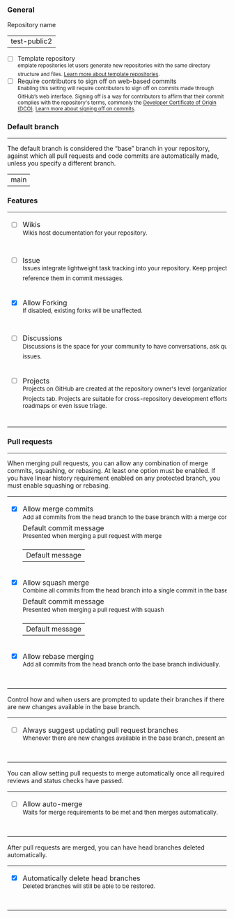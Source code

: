 ### General

Repository name
<table><tr><td>
test-public2
</td></tr></table>

- [ ] Template repository<br>
<sup>emplate repositories let users generate new repositories with the same directory structure and files. [Learn more about template repositories](https://docs.github.com/repositories/creating-and-managing-repositories/creating-a-repository-from-a-template).</sup>
- [ ] Require contributors to sign off on web-based commits<br>
<sup>Enabling this setting will require contributors to sign off on commits made through GitHub’s web interface. Signing off is a way for contributors to affirm that their commit complies with the repository's terms, commonly the [Developer Certificate of Origin (DCO)](https://developercertificate.org/). [Learn more about signing off on commits](https://docs.github.com/organizations/managing-organization-settings/managing-the-commit-signoff-policy-for-your-organization).</sup>

### Default branch
----
The default branch is considered the “base” branch in your repository, against which all pull requests and code commits are automatically made, unless you specify a different branch.
<table><tr><td>
main
</td></tr></table>

### Features
<table><tr><td>

- [ ] Wikis<br>
<sup>Wikis host documentation for your repository.</sup>

</td></tr><tr><td>

- [ ] Issue<br>
<sup>Issues integrate lightweight task tracking into your repository. Keep projects on track with issue labels and milestones, and reference them in commit messages.</sup>

</td></tr><tr><td>

- [X] Allow Forking<br>
<sup>If disabled, existing forks will be unaffected.</sup>

</td></tr><tr><td>

- [ ] Discussions<br>
<sup>Discussions is the space for your community to have conversations, ask questions and post answers without opening issues.</sup>
</td></tr><tr><td>

- [ ] Projects<br>
<sup>Projects on GitHub are created at the repository owner's level (organization or user) and can be linked to a repository's Projects tab. Projects are suitable for cross-repository development efforts such as feature work, complex product roadmaps or even Issue triage.</sup>
&nbsp;&nbsp;&nbsp;&nbsp;&nbsp;&nbsp;&nbsp;&nbsp;&nbsp;&nbsp;&nbsp;&nbsp;&nbsp;&nbsp;&nbsp;&nbsp;&nbsp;&nbsp;&nbsp;&nbsp;&nbsp;&nbsp;&nbsp;&nbsp;&nbsp;&nbsp;&nbsp;&nbsp;&nbsp;&nbsp;&nbsp;&nbsp;&nbsp;&nbsp;&nbsp;&nbsp;&nbsp;&nbsp;&nbsp;&nbsp;&nbsp;&nbsp;&nbsp;&nbsp;&nbsp;&nbsp;&nbsp;&nbsp;&nbsp;&nbsp;&nbsp;&nbsp;&nbsp;&nbsp;&nbsp;&nbsp;&nbsp;&nbsp;&nbsp;&nbsp;&nbsp;&nbsp;&nbsp;&nbsp;&nbsp;&nbsp;&nbsp;&nbsp;&nbsp;&nbsp;&nbsp;&nbsp;&nbsp;&nbsp;&nbsp;&nbsp;&nbsp;&nbsp;&nbsp;&nbsp;&nbsp;&nbsp;&nbsp;&nbsp;&nbsp;&nbsp;&nbsp;&nbsp;&nbsp;&nbsp;&nbsp;&nbsp;&nbsp;&nbsp;&nbsp;&nbsp;&nbsp;&nbsp;&nbsp;&nbsp;&nbsp;&nbsp;&nbsp;&nbsp;&nbsp;&nbsp;&nbsp;&nbsp;&nbsp;&nbsp;&nbsp;&nbsp;&nbsp;&nbsp;&nbsp;&nbsp;&nbsp;&nbsp;&nbsp;&nbsp;&nbsp;&nbsp;&nbsp;&nbsp;&nbsp;&nbsp;&nbsp;&nbsp;&nbsp;&nbsp;&nbsp;&nbsp;&nbsp;&nbsp;&nbsp;&nbsp;&nbsp;&nbsp;&nbsp;&nbsp;&nbsp;&nbsp;&nbsp;&nbsp;&nbsp;&nbsp;&nbsp;&nbsp;&nbsp;&nbsp;&nbsp;&nbsp;&nbsp;&nbsp;&nbsp;&nbsp;&nbsp;&nbsp;&nbsp;&nbsp;&nbsp;&nbsp;&nbsp;&nbsp;&nbsp;&nbsp;&nbsp;&nbsp;&nbsp;&nbsp;&nbsp;&nbsp;&nbsp;&nbsp;&nbsp;&nbsp;&nbsp;&nbsp;&nbsp;&nbsp;
</td></tr></table>

### Pull requests
----
When merging pull requests, you can allow any combination of merge commits, squashing, or rebasing. At least one option must be enabled. If you have linear history requirement enabled on any protected branch, you must enable squashing or rebasing.<br>
<table><tr><td>

- [X] Allow merge commits<br>
<sup>Add all commits from the head branch to the base branch with a merge commit.</sup><br>
Default commit message<br>
<sup>Presented when merging a pull request with merge</sup> <table><tr><td>Default message</td></tr></table>

</td></tr><tr><td>

- [X] Allow squash merge<br>
<sup>Combine all commits from the head branch into a single commit in the base branch.</sup><br>
Default commit message<br>
<sup>Presented when merging a pull request with squash</sup> <table><tr><td>Default message</td></tr></table>

</td></tr><tr><td>

- [X] Allow rebase merging<br>
<sup>Add all commits from the head branch onto the base branch individually.</sup>
&nbsp;&nbsp;&nbsp;&nbsp;&nbsp;&nbsp;&nbsp;&nbsp;&nbsp;&nbsp;&nbsp;&nbsp;&nbsp;&nbsp;&nbsp;&nbsp;&nbsp;&nbsp;&nbsp;&nbsp;&nbsp;&nbsp;&nbsp;&nbsp;&nbsp;&nbsp;&nbsp;&nbsp;&nbsp;&nbsp;&nbsp;&nbsp;&nbsp;&nbsp;&nbsp;&nbsp;&nbsp;&nbsp;&nbsp;&nbsp;&nbsp;&nbsp;&nbsp;&nbsp;&nbsp;&nbsp;&nbsp;&nbsp;&nbsp;&nbsp;&nbsp;&nbsp;&nbsp;&nbsp;&nbsp;&nbsp;&nbsp;&nbsp;&nbsp;&nbsp;&nbsp;&nbsp;&nbsp;&nbsp;&nbsp;&nbsp;&nbsp;&nbsp;&nbsp;&nbsp;&nbsp;&nbsp;&nbsp;&nbsp;&nbsp;&nbsp;&nbsp;&nbsp;&nbsp;&nbsp;&nbsp;&nbsp;&nbsp;&nbsp;&nbsp;&nbsp;&nbsp;&nbsp;&nbsp;&nbsp;&nbsp;&nbsp;&nbsp;&nbsp;&nbsp;&nbsp;&nbsp;&nbsp;&nbsp;&nbsp;&nbsp;&nbsp;&nbsp;&nbsp;&nbsp;&nbsp;&nbsp;&nbsp;&nbsp;&nbsp;&nbsp;&nbsp;&nbsp;&nbsp;&nbsp;&nbsp;&nbsp;&nbsp;&nbsp;&nbsp;&nbsp;&nbsp;&nbsp;&nbsp;&nbsp;&nbsp;&nbsp;&nbsp;&nbsp;&nbsp;&nbsp;&nbsp;&nbsp;&nbsp;&nbsp;&nbsp;&nbsp;&nbsp;&nbsp;&nbsp;&nbsp;&nbsp;&nbsp;&nbsp;&nbsp;&nbsp;&nbsp;&nbsp;&nbsp;&nbsp;&nbsp;&nbsp;&nbsp;&nbsp;&nbsp;&nbsp;&nbsp;&nbsp;&nbsp;&nbsp;&nbsp;&nbsp;&nbsp;&nbsp;&nbsp;&nbsp;&nbsp;&nbsp;&nbsp;&nbsp;&nbsp;&nbsp;&nbsp;&nbsp;&nbsp;&nbsp;&nbsp;&nbsp;&nbsp;&nbsp;
</td></tr></table>

Control how and when users are prompted to update their branches if there are new changes available in the base branch.<br>

<table><tr><td>

- [ ] Always suggest updating pull request branches<br>
<sup>Whenever there are new changes available in the base branch, present an “update branch” option in the pull request.</sup>
&nbsp;&nbsp;&nbsp;&nbsp;&nbsp;&nbsp;&nbsp;&nbsp;&nbsp;&nbsp;&nbsp;&nbsp;&nbsp;&nbsp;&nbsp;&nbsp;&nbsp;&nbsp;&nbsp;&nbsp;&nbsp;&nbsp;&nbsp;&nbsp;&nbsp;&nbsp;&nbsp;&nbsp;&nbsp;&nbsp;&nbsp;&nbsp;&nbsp;&nbsp;&nbsp;&nbsp;&nbsp;&nbsp;&nbsp;&nbsp;&nbsp;&nbsp;&nbsp;&nbsp;&nbsp;&nbsp;&nbsp;&nbsp;&nbsp;&nbsp;&nbsp;&nbsp;&nbsp;&nbsp;&nbsp;&nbsp;&nbsp;&nbsp;&nbsp;&nbsp;&nbsp;&nbsp;&nbsp;&nbsp;&nbsp;&nbsp;&nbsp;&nbsp;&nbsp;&nbsp;&nbsp;&nbsp;&nbsp;&nbsp;&nbsp;&nbsp;&nbsp;&nbsp;&nbsp;&nbsp;&nbsp;&nbsp;&nbsp;&nbsp;&nbsp;&nbsp;&nbsp;&nbsp;&nbsp;&nbsp;&nbsp;&nbsp;&nbsp;&nbsp;&nbsp;&nbsp;&nbsp;&nbsp;&nbsp;&nbsp;&nbsp;&nbsp;&nbsp;&nbsp;&nbsp;&nbsp;&nbsp;&nbsp;&nbsp;&nbsp;&nbsp;&nbsp;&nbsp;&nbsp;&nbsp;&nbsp;&nbsp;&nbsp;&nbsp;&nbsp;&nbsp;&nbsp;&nbsp;&nbsp;&nbsp;&nbsp;&nbsp;&nbsp;&nbsp;&nbsp;&nbsp;&nbsp;&nbsp;&nbsp;&nbsp;&nbsp;&nbsp;&nbsp;&nbsp;&nbsp;&nbsp;&nbsp;&nbsp;&nbsp;&nbsp;&nbsp;&nbsp;&nbsp;&nbsp;&nbsp;&nbsp;&nbsp;&nbsp;&nbsp;&nbsp;&nbsp;&nbsp;&nbsp;&nbsp;&nbsp;&nbsp;&nbsp;&nbsp;&nbsp;&nbsp;&nbsp;&nbsp;&nbsp;&nbsp;&nbsp;&nbsp;&nbsp;&nbsp;&nbsp;&nbsp;&nbsp;&nbsp;&nbsp;&nbsp;&nbsp;
</td></tr></table>

You can allow setting pull requests to merge automatically once all required reviews and status checks have passed.<br>

<table><tr><td>

- [ ] Allow auto-merge<br>
<sup>Waits for merge requirements to be met and then merges automatically.</sup>
&nbsp;&nbsp;&nbsp;&nbsp;&nbsp;&nbsp;&nbsp;&nbsp;&nbsp;&nbsp;&nbsp;&nbsp;&nbsp;&nbsp;&nbsp;&nbsp;&nbsp;&nbsp;&nbsp;&nbsp;&nbsp;&nbsp;&nbsp;&nbsp;&nbsp;&nbsp;&nbsp;&nbsp;&nbsp;&nbsp;&nbsp;&nbsp;&nbsp;&nbsp;&nbsp;&nbsp;&nbsp;&nbsp;&nbsp;&nbsp;&nbsp;&nbsp;&nbsp;&nbsp;&nbsp;&nbsp;&nbsp;&nbsp;&nbsp;&nbsp;&nbsp;&nbsp;&nbsp;&nbsp;&nbsp;&nbsp;&nbsp;&nbsp;&nbsp;&nbsp;&nbsp;&nbsp;&nbsp;&nbsp;&nbsp;&nbsp;&nbsp;&nbsp;&nbsp;&nbsp;&nbsp;&nbsp;&nbsp;&nbsp;&nbsp;&nbsp;&nbsp;&nbsp;&nbsp;&nbsp;&nbsp;&nbsp;&nbsp;&nbsp;&nbsp;&nbsp;&nbsp;&nbsp;&nbsp;&nbsp;&nbsp;&nbsp;&nbsp;&nbsp;&nbsp;&nbsp;&nbsp;&nbsp;&nbsp;&nbsp;&nbsp;&nbsp;&nbsp;&nbsp;&nbsp;&nbsp;&nbsp;&nbsp;&nbsp;&nbsp;&nbsp;&nbsp;&nbsp;&nbsp;&nbsp;&nbsp;&nbsp;&nbsp;&nbsp;&nbsp;&nbsp;&nbsp;&nbsp;&nbsp;&nbsp;&nbsp;&nbsp;&nbsp;&nbsp;&nbsp;&nbsp;&nbsp;&nbsp;&nbsp;&nbsp;&nbsp;&nbsp;&nbsp;&nbsp;&nbsp;&nbsp;&nbsp;&nbsp;&nbsp;&nbsp;&nbsp;&nbsp;&nbsp;&nbsp;&nbsp;&nbsp;&nbsp;&nbsp;&nbsp;&nbsp;&nbsp;&nbsp;&nbsp;&nbsp;&nbsp;&nbsp;&nbsp;&nbsp;&nbsp;&nbsp;&nbsp;&nbsp;&nbsp;&nbsp;&nbsp;&nbsp;&nbsp;&nbsp;&nbsp;&nbsp;&nbsp;&nbsp;&nbsp;&nbsp;&nbsp;
</td></tr></table>

After pull requests are merged, you can have head branches deleted automatically.<br>

<table><tr><td>

- [X] Automatically delete head branches<br>
<sup>Deleted branches will still be able to be restored.</sup>
&nbsp;&nbsp;&nbsp;&nbsp;&nbsp;&nbsp;&nbsp;&nbsp;&nbsp;&nbsp;&nbsp;&nbsp;&nbsp;&nbsp;&nbsp;&nbsp;&nbsp;&nbsp;&nbsp;&nbsp;&nbsp;&nbsp;&nbsp;&nbsp;&nbsp;&nbsp;&nbsp;&nbsp;&nbsp;&nbsp;&nbsp;&nbsp;&nbsp;&nbsp;&nbsp;&nbsp;&nbsp;&nbsp;&nbsp;&nbsp;&nbsp;&nbsp;&nbsp;&nbsp;&nbsp;&nbsp;&nbsp;&nbsp;&nbsp;&nbsp;&nbsp;&nbsp;&nbsp;&nbsp;&nbsp;&nbsp;&nbsp;&nbsp;&nbsp;&nbsp;&nbsp;&nbsp;&nbsp;&nbsp;&nbsp;&nbsp;&nbsp;&nbsp;&nbsp;&nbsp;&nbsp;&nbsp;&nbsp;&nbsp;&nbsp;&nbsp;&nbsp;&nbsp;&nbsp;&nbsp;&nbsp;&nbsp;&nbsp;&nbsp;&nbsp;&nbsp;&nbsp;&nbsp;&nbsp;&nbsp;&nbsp;&nbsp;&nbsp;&nbsp;&nbsp;&nbsp;&nbsp;&nbsp;&nbsp;&nbsp;&nbsp;&nbsp;&nbsp;&nbsp;&nbsp;&nbsp;&nbsp;&nbsp;&nbsp;&nbsp;&nbsp;&nbsp;&nbsp;&nbsp;&nbsp;&nbsp;&nbsp;&nbsp;&nbsp;&nbsp;&nbsp;&nbsp;&nbsp;&nbsp;&nbsp;&nbsp;&nbsp;&nbsp;&nbsp;&nbsp;&nbsp;&nbsp;&nbsp;&nbsp;&nbsp;&nbsp;&nbsp;&nbsp;&nbsp;&nbsp;&nbsp;&nbsp;&nbsp;&nbsp;&nbsp;&nbsp;&nbsp;&nbsp;&nbsp;&nbsp;&nbsp;&nbsp;&nbsp;&nbsp;&nbsp;&nbsp;&nbsp;&nbsp;&nbsp;&nbsp;&nbsp;&nbsp;&nbsp;&nbsp;&nbsp;&nbsp;&nbsp;&nbsp;&nbsp;&nbsp;&nbsp;&nbsp;&nbsp;&nbsp;&nbsp;&nbsp;&nbsp;&nbsp;&nbsp;&nbsp;
</td></tr></table>


<!---------------------------------------------------------------------------->

[Start Discussion]: https://img.shields.io/badge/Start%20Discussion-green.svg

[Discussions]: https://github.com/nreca/test-public2/discussions/new?category=announcements&welcome_text=true